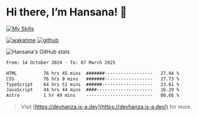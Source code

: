 # Hi there, I’m Hansana! 👋

[![My Skills](https://skillicons.dev/icons?i=js,ts,react,angular,nodejs,py,wordpress)](https://hansana.is-a.dev)

[![wakatime](https://wakatime.com/badge/user/cf3817f9-1dca-4dc8-876a-c4ae6f6942cc.svg)](https://wakatime.com/@cf3817f9-1dca-4dc8-876a-c4ae6f6942cc)
[![github](https://img.shields.io/github/followers/DevHanza?logo=github&style=plastic)](https://github.com/DevHanza?tab=followers)

![Hansana's GitHub stats](https://github-readme-stats.vercel.app/api?username=DevHanza\&hide=issues\&show_icons=true&theme=dark)

<!--START_SECTION:waka-->

```txt
From: 14 October 2024 - To: 07 March 2025

HTML          76 hrs 45 mins  #######------------------   27.94 %
CSS           76 hrs 9 mins   #######------------------   27.73 %
TypeScript    64 hrs 51 mins  ######-------------------   23.61 %
JavaScript    44 hrs 44 mins  ####---------------------   16.29 %
Astro         1 hr 49 mins    -------------------------   00.66 %
```

<!--END_SECTION:waka-->

> Visit [https://devhanza.is-a.dev](https://devhanza.is-a.dev/) for more.

